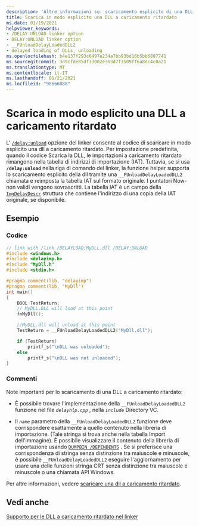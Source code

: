 ```yaml
---
description: 'Altre informazioni su: scaricamento esplicito di una DLL a caricamento ritardato'
title: Scarica in modo esplicito una DLL a caricamento ritardato
ms.date: 01/19/2021
helpviewer_keywords:
- /DELAY:UNLOAD linker option
- DELAY:UNLOAD linker option
- __FUnloadDelayLoadedDLL2
- delayed loading of DLLs, unloading
ms.openlocfilehash: b4e137f293c6497e234a7bb93bd16b5bb6887741
ms.sourcegitcommit: 3d9cfde85df33002e3b3d7f3509ff6a8dc4c0a21
ms.translationtype: MT
ms.contentlocale: it-IT
ms.lasthandoff: 01/21/2021
ms.locfileid: "98666888"
---
```

# <a name="explicitly-unload-a-delay-loaded-dll"></a>Scarica in modo esplicito una DLL a caricamento ritardato

L' [`/delay:unload`](delay-delay-load-import-settings.md) opzione del linker consente al codice di scaricare in modo esplicito una dll a caricamento ritardato. Per impostazione predefinita, quando il codice Scarica la DLL, le importazioni a caricamento ritardato rimangono nella tabella di indirizzi di importazione (IAT). Tuttavia, se si usa **`/delay:unload`** nella riga di comando del linker, la funzione helper supporta lo scaricamento esplicito della dll tramite una `__FUnloadDelayLoadedDLL2` chiamata e reimposta la tabella IAT sul formato originale. I puntatori Now-non validi vengono sovrascritti. La tabella IAT è un campo della [`ImgDelayDescr`](calling-conventions-parameters-and-return-type.md) struttura che contiene l'indirizzo di una copia della IAT originale, se disponibile.

## <a name="example"></a>Esempio

### <a name="code"></a>Codice

```C
// link with /link /DELAYLOAD:MyDLL.dll /DELAY:UNLOAD
#include <windows.h>
#include <delayimp.h>
#include "MyDll.h"
#include <stdio.h>

#pragma comment(lib, "delayimp")
#pragma comment(lib, "MyDll")
int main()
{
    BOOL TestReturn;
    // MyDLL.DLL will load at this point
    fnMyDll();

    //MyDLL.dll will unload at this point
    TestReturn = __FUnloadDelayLoadedDLL2("MyDll.dll");

    if (TestReturn)
        printf_s("\nDLL was unloaded");
    else
        printf_s("\nDLL was not unloaded");
}
```

### <a name="comments"></a>Commenti

Note importanti per lo scaricamento di una DLL a caricamento ritardato:

- È possibile trovare l'implementazione della `__FUnloadDelayLoadedDLL2` funzione nel file *`delayhlp.cpp`* , nella *`include`* Directory VC.

- Il *`name`* parametro della `__FUnloadDelayLoadedDLL2` funzione deve corrispondere esattamente a quello contenuto nella libreria di importazione. (Tale stringa si trova anche nella tabella Import dell'immagine). È possibile visualizzare il contenuto della libreria di importazione usando [`DUMPBIN /DEPENDENTS`](dependents.md) . Se si preferisce una corrispondenza di stringa senza distinzione tra maiuscole e minuscole, è possibile `__FUnloadDelayLoadedDLL2` eseguire l'aggiornamento per usare una delle funzioni stringa CRT senza distinzione tra maiuscole e minuscole o una chiamata API Windows.

Per altre informazioni, vedere [scaricare una dll a caricamento ritardato](unloading-a-delay-loaded-dll.md).

## <a name="see-also"></a>Vedi anche

[Supporto per le DLL a caricamento ritardato nel linker](linker-support-for-delay-loaded-dlls.md)

